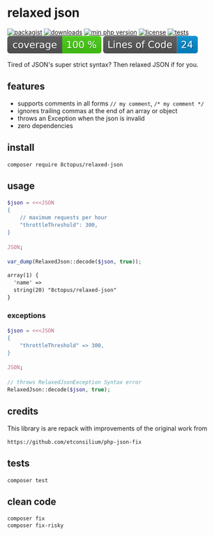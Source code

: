 # relaxed json

[![packagist](http://poser.pugx.org/8ctopus/relaxed-json/v)](https://packagist.org/packages/8ctopus/relaxed-json)
[![downloads](http://poser.pugx.org/8ctopus/relaxed-json/downloads)](https://packagist.org/packages/8ctopus/relaxed-json)
[![min php version](http://poser.pugx.org/8ctopus/relaxed-json/require/php)](https://packagist.org/packages/8ctopus/relaxed-json)
[![license](http://poser.pugx.org/8ctopus/relaxed-json/license)](https://packagist.org/packages/8ctopus/relaxed-json)
[![tests](https://github.com/8ctopus/relaxed-json/actions/workflows/tests.yml/badge.svg)](https://github.com/8ctopus/relaxed-json/actions/workflows/tests.yml)
![code coverage badge](https://raw.githubusercontent.com/8ctopus/relaxed-json/image-data/coverage.svg)
![lines of code](https://raw.githubusercontent.com/8ctopus/relaxed-json/image-data/lines.svg)

Tired of JSON's super strict syntax? Then relaxed JSON if for you.

## features

- supports comments in all forms `// my comment`, `/* my comment */`
- ignores trailing commas at the end of an array or object
- throws an Exception when the json is invalid
- zero dependencies

## install

    composer require 8ctopus/relaxed-json

## usage

```php
$json = <<<JSON
{
    // maximum requests per hour
    "throttleThreshold": 300,
}

JSON;

var_dump(RelaxedJson::decode($json, true));
```

```txt
array(1) {
  'name' =>
  string(20) "8ctopus/relaxed-json"
}
```

### exceptions

```php
$json = <<<JSON
{
    "throttleThreshold" => 300,
}

JSON;

// throws RelaxedJsonException Syntax error
RelaxedJson::decode($json, true);
```

## credits

This library is are repack with improvements of the original work from

    https://github.com/etconsilium/php-json-fix

## tests

    composer test

## clean code

    composer fix
    composer fix-risky
